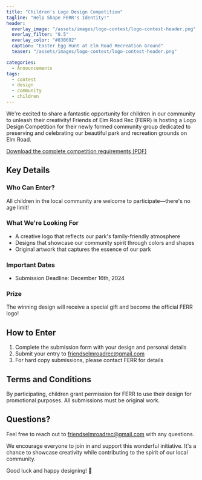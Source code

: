 ```yaml
---
title: "Children's Logo Design Competition"
tagline: "Help Shape FERR's Identity!"
header:
  overlay_image: "/assets/images/logo-contest/logo-contest-header.png"
  overlay_filter: "0.5"
  overlay_color: "#83B692"
  caption: "Easter Egg Hunt at Elm Road Recreation Ground"
  teaser: "/assets/images/logo-contest/logo-contest-header.png"

categories: 
  - Announcements
tags:
  - contest
  - design
  - community
  - children
---
```


We're excited to share a fantastic opportunity for children in our community to unleash their creativity! Friends of Elm Road Rec (FERR) is hosting a Logo Design Competition for their newly formed community group dedicated to preserving and celebrating our beautiful park and recreation grounds on Elm Road.

[Download the complete competition requirements (PDF)](/assets/files/logo-competition-requirements.pdf)

## Key Details

### Who Can Enter?
All children in the local community are welcome to participate—there's no age limit!

### What We're Looking For
- A creative logo that reflects our park's family-friendly atmosphere
- Designs that showcase our community spirit through colors and shapes
- Original artwork that captures the essence of our park

### Important Dates
- Submission Deadline: December 16th, 2024

### Prize
The winning design will receive a special gift and become the official FERR logo!

## How to Enter

1. Complete the submission form with your design and personal details
2. Submit your entry to [friendselmroadrec@gmail.com](mailto:friendselmroadrec@gmail.com)
3. For hard copy submissions, please contact FERR for details

## Terms and Conditions
By participating, children grant permission for FERR to use their design for promotional purposes. All submissions must be original work.

## Questions?
Feel free to reach out to [friendselmroadrec@gmail.com](mailto:friendselmroadrec@gmail.com) with any questions.

We encourage everyone to join in and support this wonderful initiative. It's a chance to showcase creativity while contributing to the spirit of our local community.

Good luck and happy designing! 🎉